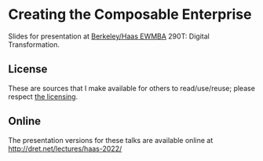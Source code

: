 # Creating the Composable Enterprise

Slides for presentation at [Berkeley/Haas EWMBA](http://guide.berkeley.edu/graduate/degree-programs/business-administration-evening-weekend-mba/) 290T: Digital Transformation.


## License

These are sources that I make available for others to read/use/reuse; please respect [the licensing](../LICENSE).


## Online

The presentation versions for these talks are available online at http://dret.net/lectures/haas-2022/

